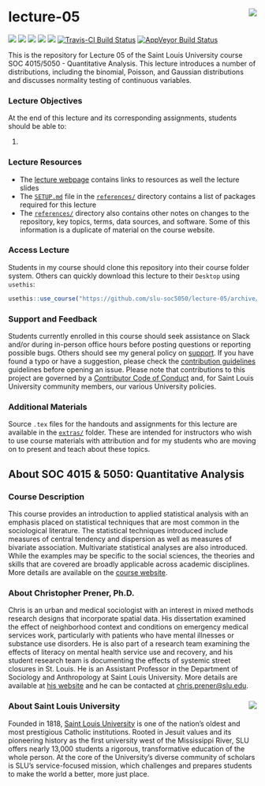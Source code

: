 lecture-05 <img src="https://slu-soc5050.github.io/images/logo.png" align="right" />
===========================================================
[![](https://img.shields.io/badge/semester-fall%202018-orange.svg)](https://github.com/slu-soc5050/lecture-05)
[![](https://img.shields.io/badge/release-draft-red.svg)](https://github.com/slu-soc5050/lecture-05)
[![](https://img.shields.io/github/release/slu-soc5050/lecture-05.svg?label=version)](https://github.com/slu-soc5050/lecture-05/releases)
[![](https://img.shields.io/github/last-commit/slu-soc5050/lecture-05.svg)](https://github.com/slu-soc5050/lecture-05/commits/master)
[![](https://img.shields.io/github/repo-size/slu-soc5050/lecture-05.svg)](https://github.com/slu-soc5050/lecture-05)
[![Travis-CI Build Status](https://travis-ci.org/slu-soc5050/lecture-05.svg?branch=master)](https://travis-ci.org/slu-soc5050/lecture-05)
[![AppVeyor Build Status](https://ci.appveyor.com/api/projects/status/github/slu-soc5050/lecture-05?branch=master&svg=true)](https://ci.appveyor.com/project/chris-prener/lecture-05)

This is the repository for Lecture 05 of the Saint Louis University course SOC 4015/5050 - Quantitative Analysis. This lecture introduces a number of distributions, including the binomial, Poisson, and Gaussian distributions and discusses normality testing of continuous variables.

### Lecture Objectives
At the end of this lecture and its corresponding assignments, students should be able to:

1.

### Lecture Resources

* The [lecture webpage](https://slu-soc5050.github.io/lecture-05) contains links to resources as well the lecture slides
* The [`SETUP.md`](/references/SETUP.md) file in the [`references/`](/references) directory contains a list of packages required for this lecture
* The [`references/`](/references) directory also contains other notes on changes to the repository, key topics, terms, data sources, and software. Some of this information is a duplicate of material on the course website.

### Access Lecture
Students in my course should clone this repository into their course folder system. Others can quickly download this lecture to their `Desktop` using `usethis`:

```r
usethis::use_course("https://github.com/slu-soc5050/lecture-05/archive/master.zip")
```

### Support and Feedback
Students currently enrolled in this course should seek assistance on Slack and/or during in-person office hours before posting questions or reporting possible bugs. Others should see my general policy on [support](.github/SUPPORT.md). If you have found a typo or have a suggestion, please check the [contribution guidelines](.github/CONTRIBUTING.md) guidelines before opening an issue. Please note that contributions to this project are governed by a [Contributor Code of Conduct](.github/CODE_OF_CONDUCT.md) and, for Saint Louis University community members, our various University policies.

### Additional Materials
Source `.tex` files for the handouts and assignments for this lecture are available in the [`extras/`](/extras) folder. These are intended for instructors who wish to use course materials with attribution and for my students who are moving on to present and teach about these topics.

## About SOC 4015 & 5050: Quantitative Analysis
### Course Description
This course provides an introduction to applied statistical analysis with an emphasis placed on statistical techniques that are most common in the sociological literature. The statistical techniques introduced include measures of central tendency and dispersion as well as measures of bivariate association. Multivariate statistical analyses are also introduced. While the examples may be specific to the social sciences, the theories and skills that are covered are broadly applicable across academic disciplines. More details are available on the [course website](https://slu-soc5050.github.io).

### About Christopher Prener, Ph.D.
Chris is an urban and medical sociologist with an interest in mixed methods research designs that incorporate spatial data. His dissertation examined the effect of neighborhood context and conditions on emergency medical services work, particularly with patients who have mental illnesses or substance use disorders. He is also part of a research team examining the effects of literacy on mental health service use and recovery, and his student research team is documenting the effects of systemic street closures in St. Louis. He is an Assistant Professor in the Department of Sociology and Anthropology at Saint Louis University. More details are available at [his website](https://chris-prener.github.io) and he can be contacted at [chris.prener@slu.edu](mailto:chris.prener@slu.edu).

### About Saint Louis University <img src="https://slu-soc5650.github.io/images/sluLogo.png" align="right" />
Founded in 1818, [Saint Louis University](http://wwww.slu.edu) is one of the nation’s oldest and most prestigious Catholic institutions. Rooted in Jesuit values and its pioneering history as the first university west of the Mississippi River, SLU offers nearly 13,000 students a rigorous, transformative education of the whole person. At the core of the University’s diverse community of scholars is SLU’s service-focused mission, which challenges and prepares students to make the world a better, more just place.
